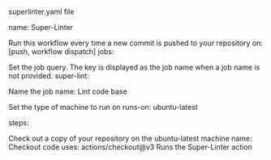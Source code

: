 superlinter.yaml file

name: Super-Linter

Run this workflow every time a new commit is pushed to your repository on: [push, workflow dispatch]
jobs:

Set the job query. The key is displayed as the job name when a job name is not provided.
super-lint:

Name the job
name: Lint code base

Set the type of machine to run on
runs-on: ubuntu-latest

steps:

Check out a copy of your repository on the ubuntu-latest machine
name: Checkout code uses: actions/checkout@v3
Runs the Super-Linter action

